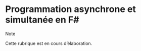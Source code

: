 # <a name="asynchronous-and-concurrent-programming-in-f"></a>Programmation asynchrone et simultanée en F# #

> [!NOTE]
Cette rubrique est en cours d’élaboration.